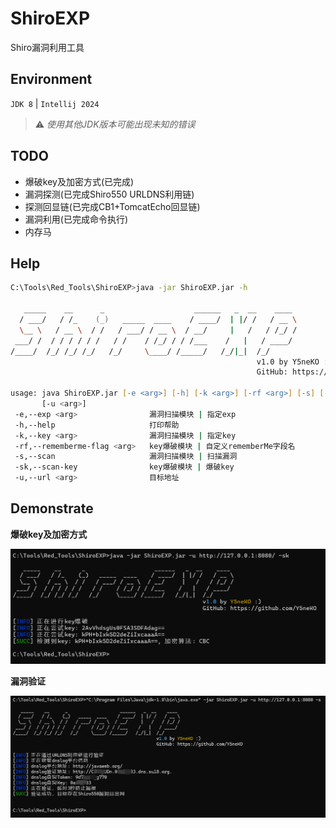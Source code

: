 # ShiroEXP

Shiro漏洞利用工具

## Environment

`JDK 8` | `Intellij 2024`

> ⚠️ _使用其他JDK版本可能出现未知的错误_

## TODO

- 爆破key及加密方式(已完成)
- 漏洞探测(已完成Shiro550 URLDNS利用链)
- 探测回显链(已完成CB1+TomcatEcho回显链)
- 漏洞利用(已完成命令执行)
- 内存马

## Help
```zsh
C:\Tools\Red_Tools\ShiroEXP>java -jar ShiroEXP.jar -h

   _____    __      _                    ______   _  __    ____
  / ___/   / /_    (_)   _____  ____    / ____/  | |/ /   / __ \
  \__ \   / __ \  / /   / ___/ / __ \  / __/     |   /   / /_/ /
 ___/ /  / / / / / /   / /    / /_/ / / /___    /   |   / ____/
/____/  /_/ /_/ /_/   /_/     \____/ /_____/   /_/|_|  /_/
                                                       v1.0 by Y5neKO :)
                                                       GitHub: https://github.com/Y5neKO

usage: java ShiroEXP.jar [-e <arg>] [-h] [-k <arg>] [-rf <arg>] [-s] [-sk]
       [-u <arg>]
 -e,--exp <arg>                漏洞扫描模块 | 指定exp
 -h,--help                     打印帮助
 -k,--key <arg>                漏洞扫描模块 | 指定key
 -rf,--rememberme-flag <arg>   key爆破模块 | 自定义rememberMe字段名
 -s,--scan                     漏洞扫描模块 | 扫描漏洞
 -sk,--scan-key                key爆破模块 | 爆破key
 -u,--url <arg>                目标地址
```

## Demonstrate

**爆破key及加密方式**

![brutekey.png](img/brutekey.png)

**漏洞验证**

![Shiro550scan.png](img/Shiro550scan.png)